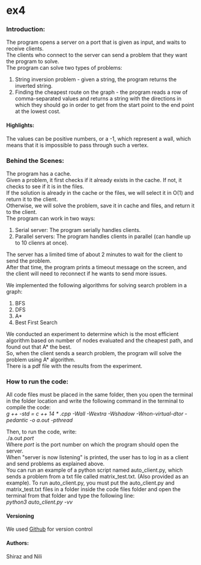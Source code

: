 # ex4
### Introduction:   
The program opens a server on a port that is given as input,  and waits to receive clients.  
The clients who connect to the server can send a problem that they want the program to solve.  
The program can solve two types of problems:   
1. String inversion problem - given a string, the program returns the inverted string.  
2. Finding the cheapest route on the graph - the program reads a row of comma-separated values and returns a string with the directions in which they should go in order to get from the start point to the end point at the lowest cost.
#### Highlights: 
The values can be positive numbers, or a -1, which represent a wall, which means that it is impossible to pass through such a vertex.

### Behind the Scenes: 
The program has a cache.  
Given a problem, it first checks if it already exists in the cache. If not, it checks to see if it is in the files.  
If the solution is already in the cache or the files, we will select it in O(1) and return it to the client.  
Otherwise, we will solve the problem, save it in cache and files, and return it to the client.  
The program can work in two ways: 
1. Serial server: The program serially handles clients.  
2. Parallel servers: The program handles clients in parallel (can handle up to 10 clienrs at once).   
  
The server has a limited time of about 2 minutes to wait for the client to send the problem.  
After that time, the program prints a timeout message on the screen, and the client will need to
reconnect if he wants to send more issues.  

We implemented the following algorithms for solving search problem in a graph:  
1. BFS
2. DFS
3. A*
4. Best First Search    
  
We conducted an experiment to determine which is the most efficient algorithm based on number of nodes evaluated and the cheapest path, and found out that A* the best.  
So, when the client sends a search problem, the program will solve the problem using A* algorithm.  
There is a pdf file with the results from the experiment.  
### How to run the code: 
All code files must be placed in the same folder, then you open the terminal in the folder location
and write the following command in the terminal to compile the code:   
_g ++ -std = c ++ 14 * .cpp -Wall -Wextra -Wshadow -Wnon-virtual-dtor -pedantic -o a.out -pthread_

Then, to run the code, write:  
./a.out _port_  
Where _port_ is the port number on which the program should open the server.  
When "server is now listening" is printed, the user has to log in as a client and send problems as explained above.  
You can run an example of a python script named auto_client.py, which sends a problem from a txt file called matrix_test.txt.
(Also provided as an example). To run auto_client.py, you must put the auto_client.py and matrix_test.txt files in a folder inside the code files folder and open the terminal from that folder and type the following line:  
_python3 auto_client.py -vv_

#### Versioning  
We used [Github](https://github.com/shiraz318/ex4) for version control

#### Authors:   
Shiraz and Nili
